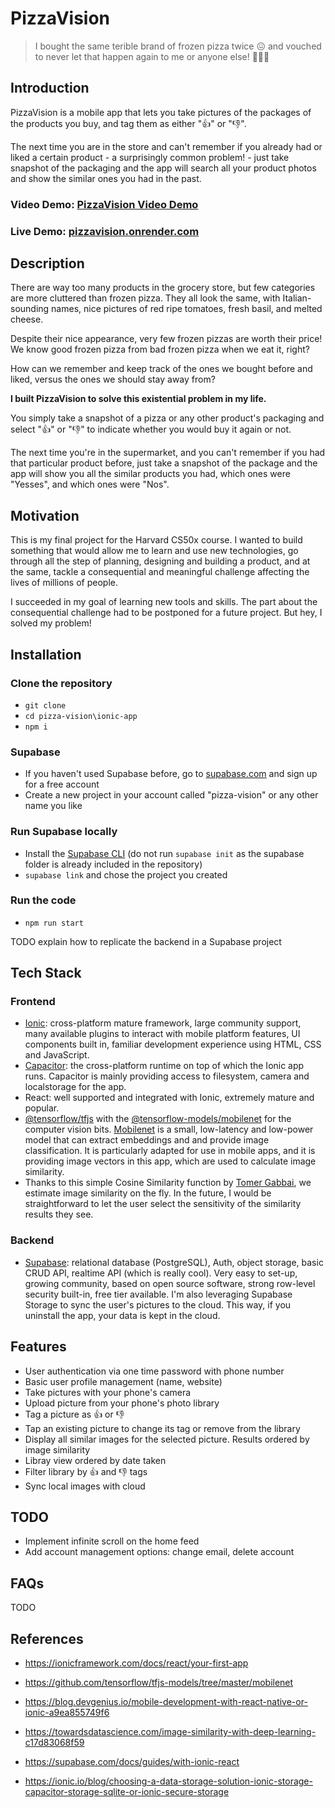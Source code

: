 # PizzaVision

> I bought the same terible brand of frozen pizza twice 😖 and vouched to never let that happen again to me or anyone else!  🥶🍕🙌

## Introduction

PizzaVision is a mobile app that lets you take pictures of the packages of the products you buy, and tag them as either "👍" or "👎".

The next time you are in the store and can't remember if you already had or liked a certain product - a surprisingly common problem! - just take snapshot of the packaging and the app will search all your product photos and show the similar ones you had in the past.

### Video Demo: [PizzaVision Video Demo](https://youtu.be/UvWqgWUDMGE)

### Live Demo: [pizzavision.onrender.com](https://pizzavision.onrender.com/)

## Description

There are way too many products in the grocery store, but few categories are more cluttered than frozen pizza. They all look the same, with  Italian-sounding names,  nice pictures of red ripe tomatoes, fresh basil, and melted cheese.

Despite their nice appearance, very few frozen pizzas are worth their price! We know good frozen pizza from bad frozen pizza when we eat it, right?

How can we remember and keep track of the ones we bought before and liked, versus the ones we should stay away from?

**I built PizzaVision to solve this existential problem in my life.**

You simply take a snapshot of a pizza or any other product's packaging and select "👍" or "👎" to indicate whether you would buy it again or not.

The next time you're in the supermarket, and you can't remember if you had that particular product before, just take a snapshot of the package and the app will show you all the similar products you had, which ones were "Yesses", and which ones were "Nos".

## Motivation

This is my final project for the Harvard CS50x course. I wanted to build something that would allow me to learn and use new technologies, go through all the step of planning, designing and building a product, and at the same, tackle a consequential and meaningful challenge affecting the lives of millions of people.

I succeeded in my goal of learning new tools and skills. The part about the consequential challenge had to be postponed for a future project. But hey, I solved my problem!

## Installation

### Clone the repository
- ``git clone``
- ``cd pizza-vision\ionic-app``
- ``npm i``

### Supabase
- If you haven't used Supabase before, go to [supabase.com](https://supabase.com) and sign up for a free account
- Create a new project in your account called "pizza-vision" or any other name you like

### Run Supabase locally

- Install the [Supabase CLI](https://supabase.com/docs/guides/cli/getting-started)
(do not run ``supabase init`` as the supabase folder is already included in the repository)
- ``supabase link`` and chose the project you created



### Run the code

- ``npm run start``

TODO explain how to replicate the backend in a Supabase project

## Tech Stack

### Frontend

- [Ionic](https://ionicframework.com/docs/react): cross-platform mature framework, large community support, many available plugins to interact with mobile platform features, UI components built in, familiar development experience using HTML, CSS and JavaScript.
- [Capacitor](https://capacitorjs.com/docs): the cross-platform runtime on top of which the Ionic app runs. Capacitor is mainly providing access to filesystem, camera and localstorage for the app.
- React: well supported and integrated with Ionic, extremely mature and popular.
- [@tensorflow/tfjs](https://www.tensorflow.org/js/tutorials/setup?hl=en) with the [@tensorflow-models/mobilenet](https://www.npmjs.com/package/@tensorflow-models/mobilenet) for the computer vision bits. [Mobilenet](https://github.com/tensorflow/tfjs-models/tree/master/mobilenet) is a small, low-latency and low-power model that can extract embeddings and and provide image classification. It is particularly adapted for use in mobile apps, and it is providing image vectors in this app, which are used to calculate image similarity.
- Thanks to this simple Cosine Similarity function by [Tomer Gabbai](https://gist.github.com/tomericco/14b5ceac90d6eed6f9ba6cb5305f8fab), we estimate image similarity on the fly. In the future, I would be straightforward to let the user select the sensitivity of the similarity results they see.

### Backend

- [Supabase](https://supabase.com/docs): relational database (PostgreSQL), Auth, object storage, basic CRUD API, realtime API (which is really cool). Very easy to set-up, growing community, based on open source software, strong row-level security built-in, free tier available. I'm also leveraging Supabase Storage to sync the user's pictures to the cloud. This way, if you uninstall the app, your data is kept in the cloud.

## Features

- User authentication via one time password with phone number
- Basic user profile management (name, website)
- Take pictures with your phone's camera
- Upload picture from your phone's photo library
- Tag a picture as 👍 or 👎
- Tap an existing picture to change its tag or remove from the library
- Display all similar images for the selected picture. Results ordered by image similarity
- Libray view ordered by date taken
- Filter library by 👍 and 👎 tags
- Sync local images with cloud

## TODO

- Implement infinite scroll on the home feed
- Add account management options: change email, delete account

## FAQs

TODO

## References

- https://ionicframework.com/docs/react/your-first-app
- https://github.com/tensorflow/tfjs-models/tree/master/mobilenet

- https://blog.devgenius.io/mobile-development-with-react-native-or-ionic-a9ea855749f6
- https://towardsdatascience.com/image-similarity-with-deep-learning-c17d83068f59

- https://supabase.com/docs/guides/with-ionic-react
- https://ionic.io/blog/choosing-a-data-storage-solution-ionic-storage-capacitor-storage-sqlite-or-ionic-secure-storage
